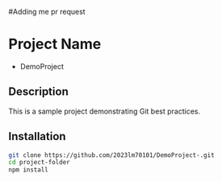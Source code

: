 #Adding me pr request 
# Project Name
   - DemoProject  
## Description
This is a sample project demonstrating Git best practices.

## Installation
```sh
git clone https://github.com/2023lm70101/DemoProject-.git
cd project-folder
npm install
